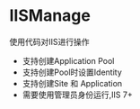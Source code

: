 # IISManage
使用代码对IIS进行操作

* 支持创建Application Pool
* 支持创建Pool时设置Identity
* 支持创建Site 和 Application
* 需要使用管理员身份运行,IIS 7+

